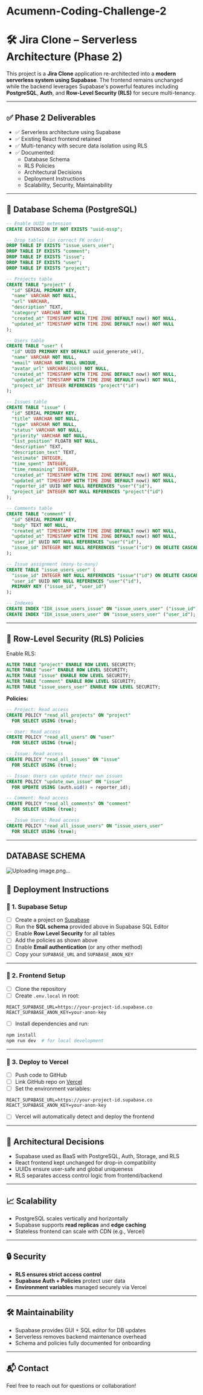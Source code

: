 # Acumenn-Coding-Challenge-2

# 🛠️ Jira Clone – Serverless Architecture (Phase 2)

This project is a **Jira Clone** application re-architected into a **modern serverless system using Supabase**. The frontend remains unchanged while the backend leverages Supabase's powerful features including **PostgreSQL**, **Auth**, and **Row-Level Security (RLS)** for secure multi-tenancy.

---

## ✅ Phase 2 Deliverables

- ✅ Serverless architecture using Supabase
- ✅ Existing React frontend retained
- ✅ Multi-tenancy with secure data isolation using RLS
- ✅ Documented:
  - Database Schema
  - RLS Policies
  - Architectural Decisions
  - Deployment Instructions
  - Scalability, Security, Maintainability

---

## 🧱 Database Schema (PostgreSQL)

```sql
-- Enable UUID extension
CREATE EXTENSION IF NOT EXISTS "uuid-ossp";

-- Drop tables (in correct FK order)
DROP TABLE IF EXISTS "issue_users_user";
DROP TABLE IF EXISTS "comment";
DROP TABLE IF EXISTS "issue";
DROP TABLE IF EXISTS "user";
DROP TABLE IF EXISTS "project";

-- Projects table
CREATE TABLE "project" (
  "id" SERIAL PRIMARY KEY,
  "name" VARCHAR NOT NULL,
  "url" VARCHAR,
  "description" TEXT,
  "category" VARCHAR NOT NULL,
  "created_at" TIMESTAMP WITH TIME ZONE DEFAULT now() NOT NULL,
  "updated_at" TIMESTAMP WITH TIME ZONE DEFAULT now() NOT NULL
);

-- Users table
CREATE TABLE "user" (
  "id" UUID PRIMARY KEY DEFAULT uuid_generate_v4(),
  "name" VARCHAR NOT NULL,
  "email" VARCHAR NOT NULL UNIQUE,
  "avatar_url" VARCHAR(2000) NOT NULL,
  "created_at" TIMESTAMP WITH TIME ZONE DEFAULT now() NOT NULL,
  "updated_at" TIMESTAMP WITH TIME ZONE DEFAULT now() NOT NULL,
  "project_id" INTEGER REFERENCES "project"("id")
);

-- Issues table
CREATE TABLE "issue" (
  "id" SERIAL PRIMARY KEY,
  "title" VARCHAR NOT NULL,
  "type" VARCHAR NOT NULL,
  "status" VARCHAR NOT NULL,
  "priority" VARCHAR NOT NULL,
  "list_position" FLOAT8 NOT NULL,
  "description" TEXT,
  "description_text" TEXT,
  "estimate" INTEGER,
  "time_spent" INTEGER,
  "time_remaining" INTEGER,
  "created_at" TIMESTAMP WITH TIME ZONE DEFAULT now() NOT NULL,
  "updated_at" TIMESTAMP WITH TIME ZONE DEFAULT now() NOT NULL,
  "reporter_id" UUID NOT NULL REFERENCES "user"("id"),
  "project_id" INTEGER NOT NULL REFERENCES "project"("id")
);

-- Comments table
CREATE TABLE "comment" (
  "id" SERIAL PRIMARY KEY,
  "body" TEXT NOT NULL,
  "created_at" TIMESTAMP WITH TIME ZONE DEFAULT now() NOT NULL,
  "updated_at" TIMESTAMP WITH TIME ZONE DEFAULT now() NOT NULL,
  "user_id" UUID NOT NULL REFERENCES "user"("id"),
  "issue_id" INTEGER NOT NULL REFERENCES "issue"("id") ON DELETE CASCADE
);

-- Issue assignment (many-to-many)
CREATE TABLE "issue_users_user" (
  "issue_id" INTEGER NOT NULL REFERENCES "issue"("id") ON DELETE CASCADE ON UPDATE CASCADE,
  "user_id" UUID NOT NULL REFERENCES "user"("id"),
  PRIMARY KEY ("issue_id", "user_id")
);

-- Indexes
CREATE INDEX "IDX_issue_users_issue" ON "issue_users_user" ("issue_id");
CREATE INDEX "IDX_issue_users_user" ON "issue_users_user" ("user_id");
```

---

## 🔐 Row-Level Security (RLS) Policies

Enable RLS:

```sql
ALTER TABLE "project" ENABLE ROW LEVEL SECURITY;
ALTER TABLE "user" ENABLE ROW LEVEL SECURITY;
ALTER TABLE "issue" ENABLE ROW LEVEL SECURITY;
ALTER TABLE "comment" ENABLE ROW LEVEL SECURITY;
ALTER TABLE "issue_users_user" ENABLE ROW LEVEL SECURITY;
```

**Policies:**

```sql
-- Project: Read access
CREATE POLICY "read_all_projects" ON "project"
  FOR SELECT USING (true);

-- User: Read access
CREATE POLICY "read_all_users" ON "user"
  FOR SELECT USING (true);

-- Issue: Read access
CREATE POLICY "read_all_issues" ON "issue"
  FOR SELECT USING (true);

-- Issue: Users can update their own issues
CREATE POLICY "update_own_issue" ON "issue"
  FOR UPDATE USING (auth.uid() = reporter_id);

-- Comment: Read access
CREATE POLICY "read_all_comments" ON "comment"
  FOR SELECT USING (true);

-- Issue Users: Read access
CREATE POLICY "read_all_issue_users" ON "issue_users_user"
  FOR SELECT USING (true);
```

---
## DATABASE SCHEMA 
![Uploading image.png…]()


## 🚀 Deployment Instructions

### 🔹 1. Supabase Setup

- [ ] Create a project on [Supabase](https://app.supabase.com/)
- [ ] Run the **SQL schema** provided above in Supabase SQL Editor
- [ ] Enable **Row Level Security** for all tables
- [ ] Add the policies as shown above
- [ ] Enable **Email authentication** (or any other method)
- [ ] Copy your `SUPABASE_URL` and `SUPABASE_ANON_KEY`

---

### 🔹 2. Frontend Setup

- [ ] Clone the repository
- [ ] Create `.env.local` in root:

```env
REACT_SUPABASE_URL=https://your-project-id.supabase.co
REACT_SUPABASE_ANON_KEY=your-anon-key
```

- [ ] Install dependencies and run:

```bash
npm install
npm run dev  # for local development
```

---

### 🔹 3. Deploy to Vercel

- [ ] Push code to GitHub
- [ ] Link GitHub repo on [Vercel](https://vercel.com/)
- [ ] Set the environment variables:

```env
REACT_SUPABASE_URL=https://your-project-id.supabase.co
REACT_SUPABASE_ANON_KEY=your-anon-key
```

- [ ] Vercel will automatically detect and deploy the frontend

---

## 📐 Architectural Decisions

- Supabase used as BaaS with PostgreSQL, Auth, Storage, and RLS
- React frontend kept unchanged for drop-in compatibility
- UUIDs ensure user-safe and global uniqueness
- RLS separates access control logic from frontend/backend

---

## 📈 Scalability

- PostgreSQL scales vertically and horizontally
- Supabase supports **read replicas** and **edge caching**
- Stateless frontend can scale with CDN (e.g., Vercel)

---

## 🔒 Security

- **RLS ensures strict access control**
- **Supabase Auth + Policies** protect user data
- **Environment variables** managed securely via Vercel

---

## 🛠️ Maintainability

- Supabase provides GUI + SQL editor for DB updates
- Serverless removes backend maintenance overhead
- Schema and policies fully documented for onboarding

---

## 📬 Contact

Feel free to reach out for questions or collaboration!
